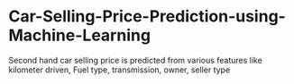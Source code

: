 # Car-Selling-Price-Prediction-using-Machine-Learning
Second hand car selling price is predicted from various features like kilometer driven, Fuel type, transmission, owner, seller type
